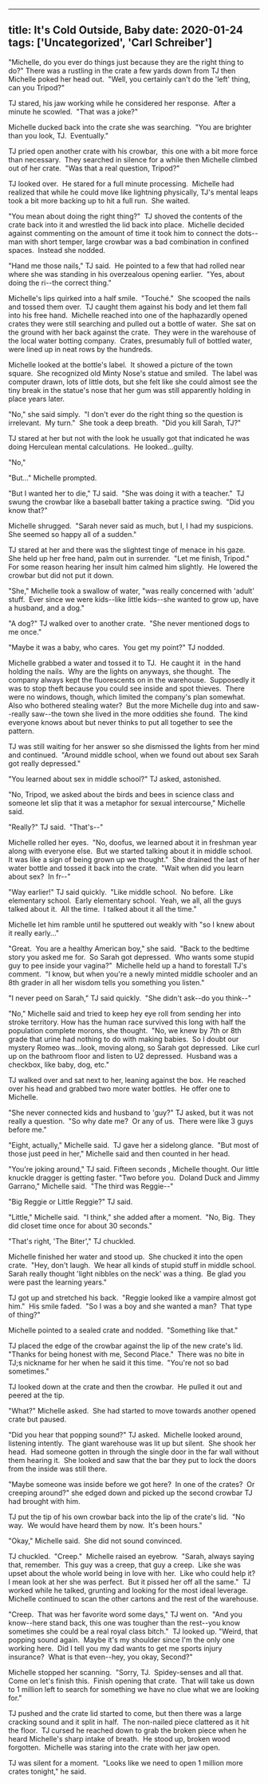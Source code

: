 
---
title: It's Cold Outside, Baby
date: 2020-01-24
tags: ['Uncategorized', 'Carl Schreiber']
---

"Michelle, do you ever do things just because they are the right thing to do?" There was a rustling in the crate a few yards down from TJ then Michelle poked her head out.  "Well, you certainly can't do the 'left' thing, can you Tripod?"

TJ stared, his jaw working while he considered her response.  After a minute he scowled.  "That was a joke?"

Michelle ducked back into the crate she was searching.  "You are brighter than you look, TJ.  Eventually."

TJ pried open another crate with his crowbar,  this one with a bit more force than necessary.  They searched in silence for a while then Michelle climbed out of her crate.  "Was that a real question, Tripod?"

TJ looked over.  He stared for a full minute processing.  Michelle had realized that while he could move like lightning physically, TJ's mental leaps took a bit more backing up to hit a full run.  She waited.

"You mean about doing the right thing?"  TJ shoved the contents of the crate back into it and wrestled the lid back into place.  Michelle decided against commenting on the amount of time it took him to connect the dots--man with short temper, large crowbar was a bad combination in confined spaces.  Instead she nodded.

"Hand me those nails," TJ said.  He pointed to a few that had rolled near where she was standing in his overzealous opening earlier.  "Yes, about doing the ri--the correct thing."

Michelle's lips quirked into a half smile.  "Touché."  She scooped the nails and tossed them over.  TJ caught them against his body and let them fall into his free hand.  Michelle reached into one of the haphazardly opened crates they were still searching and pulled out a bottle of water.  She sat on the ground with her back against the crate.  They were in the warehouse of the local water botting company.  Crates, presumably full of bottled water, were lined up in neat rows by the hundreds.

Michelle looked at the bottle's label.  It showed a picture of the town square.  She recognized old Minty Nose's statue and smiled.  The label was computer drawn, lots of little dots, but she felt like she could almost see the tiny break in the statue's nose that her gum was still apparently holding in place years later.

"No," she said simply.  "I don't ever do the right thing so the question is irrelevant.  My turn."  She took a deep breath.  "Did you kill Sarah, TJ?"

TJ stared at her but not with the look he usually got that indicated he was doing Herculean mental calculations.  He looked...guilty.

"No,"

"But..." Michelle prompted.

"But I wanted her to die," TJ said.  "She was doing it with a teacher."  TJ swung the crowbar like a baseball batter taking a practice swing.  "Did you know that?"

Michelle shrugged.  "Sarah never said as much, but I, I had my suspicions.  She seemed so happy all of a sudden."

TJ stared at her and there was the slightest tinge of menace in his gaze.  She held up her free hand, palm out in surrender.  "Let me finish, Tripod."  For some reason hearing her insult him calmed him slightly.  He lowered the crowbar but did not put it down.

"She," Michelle took a swallow of water, "was really concerned with 'adult' stuff.  Ever since we were kids--like little kids--she wanted to grow up, have a husband, and a dog."

"A dog?" TJ walked over to another crate.  "She never mentioned dogs to me once."

"Maybe it was a baby, who cares.  You get my point?" TJ nodded.

Michelle grabbed a water and tossed it to TJ.  He caught it  in the hand holding the nails.  Why are the lights on anyways, she thought.  The company always kept the fluorescents on in the warehouse.  Supposedly it was to stop theft because you could see inside and spot thieves.  There were no windows, though, which limited the company's plan somewhat.  Also who bothered stealing water?  But the more Michelle dug into and saw--really saw--the town she lived in the more oddities she found.  The kind everyone knows about but never thinks to put all together to see the pattern.

TJ was still waiting for her answer so she dismissed the lights from her mind and continued.  "Around middle school, when we found out about sex Sarah got really depressed."

"You learned about sex in middle school?" TJ asked, astonished.

"No, Tripod, we asked about the birds and bees in science class and someone let slip that it was a metaphor for sexual intercourse," Michelle said.

"Really?" TJ said.  "That's--"

Michelle rolled her eyes.  "No, doofus, we learned about it in freshman year along with everyone else.  But we started talking about it in middle school.  It was like a sign of being grown up we thought."  She drained the last of her water bottle and tossed it back into the crate.  "Wait when did you learn about sex?  In fr--"

"Way earlier!" TJ said quickly.  "Like middle school.  No before.  Like elementary school.  Early elementary school.  Yeah, we all, all the guys talked about it.  All the time.  I talked about it all the time."

Michelle let him ramble until he sputtered out weakly with "so I knew about it really early..."

"Great.  You are a healthy American boy," she said.  "Back to the bedtime story you asked me for.  So Sarah got depressed.  Who wants some stupid guy to pee inside your vagina?"  Michelle held up a hand to forestall TJ's comment.  "I know, but when you're a newly minted middle schooler and an 8th grader in all her wisdom tells you something you listen."

"I never peed on Sarah," TJ said quickly.  "She didn't ask--do you think--"

"No," Michelle said and tried to keep hey eye roll from sending her into stroke territory. How has the human race survived this long with half the population complete morons, she thought.  "No, we knew by 7th or 8th grade that urine had nothing to do with making babies.  So I doubt our mystery Romeo was...look, moving along, so Sarah got depressed.  Like curl up on the bathroom floor and listen to U2 depressed.  Husband was a checkbox, like baby, dog, etc."

TJ walked over and sat next to her, leaning against the box.  He reached over his head and grabbed two more water bottles.  He offer one to Michelle.

"She never connected kids and husband to 'guy?" TJ asked, but it was not really a question.  "So why date me?  Or any of us.  There were like 3 guys before me."

"Eight, actually," Michelle said.  TJ gave her a sidelong glance.  "But most of those just peed in her," Michelle said and then counted in her head.

"You're joking around," TJ said. Fifteen seconds , Michelle thought. Our little knuckle dragger is getting faster. "Two before you.  Doland Duck and Jimmy Garrano," Michelle said.  "The third was Reggie--"

"Big Reggie or Little Reggie?" TJ said.

"Little," Michelle said.  "I think," she added after a moment.  "No, Big.  They did closet time once for about 30 seconds."

"That's right, 'The Biter'," TJ chuckled.

Michelle finished her water and stood up.  She chucked it into the open crate.  "Hey, don't laugh.  We hear all kinds of stupid stuff in middle school.  Sarah really thought 'light nibbles on the neck' was a thing.  Be glad you were past the learning years."

TJ got up and stretched his back.  "Reggie looked like a vampire almost got him."  His smile faded.  "So I was a boy and she wanted a man?  That type of thing?"

Michelle pointed to a sealed crate and nodded.  "Something like that."

TJ placed the edge of the crowbar against the lip of the new crate's lid.  "Thanks for being honest with me, Second Place."  There was no bite in TJ;s nickname for her when he said it this time.  "You're not so bad sometimes."

TJ looked down at the crate and then the crowbar.  He pulled it out and peered at the tip.

"What?" Michelle asked.  She had started to move towards another opened crate but paused.

"Did you hear that popping sound?" TJ asked.  Michelle looked around, listening intently.  The giant warehouse was lit up but silent.  She shook her head.  Had someone gotten in through the single door in the far wall without them hearing it.  She looked and saw that the bar they put to lock the doors from the inside was still there.

"Maybe someone was inside before we got here?  In one of the crates?  Or creeping around?" she edged down and picked up the second crowbar TJ had brought with him.

TJ put the tip of his own crowbar back into the lip of the crate's lid.  "No way.  We would have heard them by now.  It's been hours."

"Okay," Michelle said.  She did not sound convinced.

TJ chuckled.  "Creep."  Michelle raised an eyebrow.  "Sarah, always saying that, remember.  This guy was a creep, that guy a creep.  Like she was upset about the whole world being in love with her.  Like who could help it?  I mean look at her she was perfect.  But it pissed her off all the same."  TJ worked while he talked, grunting and looking for the most ideal leverage.  Michelle continued to scan the other cartons and the rest of the warehouse.

"Creep.  That was her favorite word some days," TJ went on.  "And you know--here stand back, this one was tougher than the rest--you know sometimes she could be a real royal class bitch."  TJ looked up. "Weird, that popping sound again.  Maybe it's my shoulder since I'm the only one working here.  Did I tell you my dad wants to get me sports injury insurance?  What is that even--hey, you okay, Second?"

Michelle stopped her scanning.  "Sorry, TJ.  Spidey-senses and all that.  Come on let's finish this.  Finish opening that crate.  That will take us down to 1 million left to search for something we have no clue what we are looking for."

TJ pushed and the crate lid started to come, but then there was a large cracking sound and it split in half.  The non-nailed piece clattered as it hit the floor.  TJ cursed he reached down to grab the broken piece when he heard Michelle's sharp intake of breath.  He stood up, broken wood forgotten.  Michelle was staring into the crate with her jaw open.

TJ was silent for a moment.  "Looks like we need to open 1 million more crates tonight," he said.
